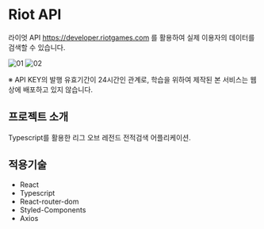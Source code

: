 # Riot API

라이엇 API https://developer.riotgames.com 를 활용하여 실제 이용자의 데이터를 검색할 수 있습니다.

![01](https://user-images.githubusercontent.com/68801887/207211999-97dd83f8-9e04-45df-83f1-1dee1b2005bd.png)
![02](https://user-images.githubusercontent.com/68801887/207212012-c6182148-7ca0-4996-80d7-9f9c24461694.png)

※ API KEY의 발행 유효기간이 24시간인 관계로, 학습을 위하여 제작된 본 서비스는 웹상에 배포하고 있지 않습니다.

## 프로젝트 소개
Typescript를 활용한 리그 오브 레전드 전적검색 어플리케이션.

## 적용기술
- React
- Typescript
- React-router-dom
- Styled-Components
- Axios

